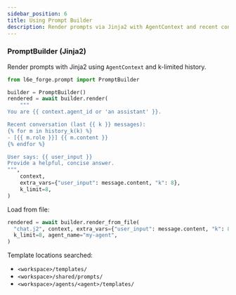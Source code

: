 ```yaml
---
sidebar_position: 6
title: Using Prompt Builder
description: Render prompts via Jinja2 with AgentContext and recent conversation history helpers.
---
```


<!-- Adapted from repo docs/using-prompt-builder.md -->

### PromptBuilder (Jinja2)

Render prompts with Jinja2 using `AgentContext` and k-limited history.

```python
from l6e_forge.prompt import PromptBuilder

builder = PromptBuilder()
rendered = await builder.render(
    """
You are {{ context.agent_id or 'an assistant' }}.

Recent conversation (last {{ k }} messages):
{% for m in history_k(k) %}
- [{{ m.role }}] {{ m.content }}
{% endfor %}

User says: {{ user_input }}
Provide a helpful, concise answer.
""",
    context,
    extra_vars={"user_input": message.content, "k": 8},
    k_limit=8,
)
```

Load from file:

```python
rendered = await builder.render_from_file(
  "chat.j2", context, extra_vars={"user_input": message.content, "k": 8},
  k_limit=8, agent_name="my-agent",
)
```

Template locations searched:
- `<workspace>/templates/`
- `<workspace>/shared/prompts/`
- `<workspace>/agents/<agent>/templates/`


